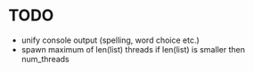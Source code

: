 # TODO

* unify console output (spelling, word choice etc.)
* spawn maximum of len(list) threads if len(list) is smaller then num_threads